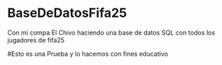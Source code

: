 # BaseDeDatosFifa25
Con mi compa El Chivo haciendo una base de datos SQL con todos los jugadores de fifa25

#Esto es una Prueba y lo hacemos con fines educativo
